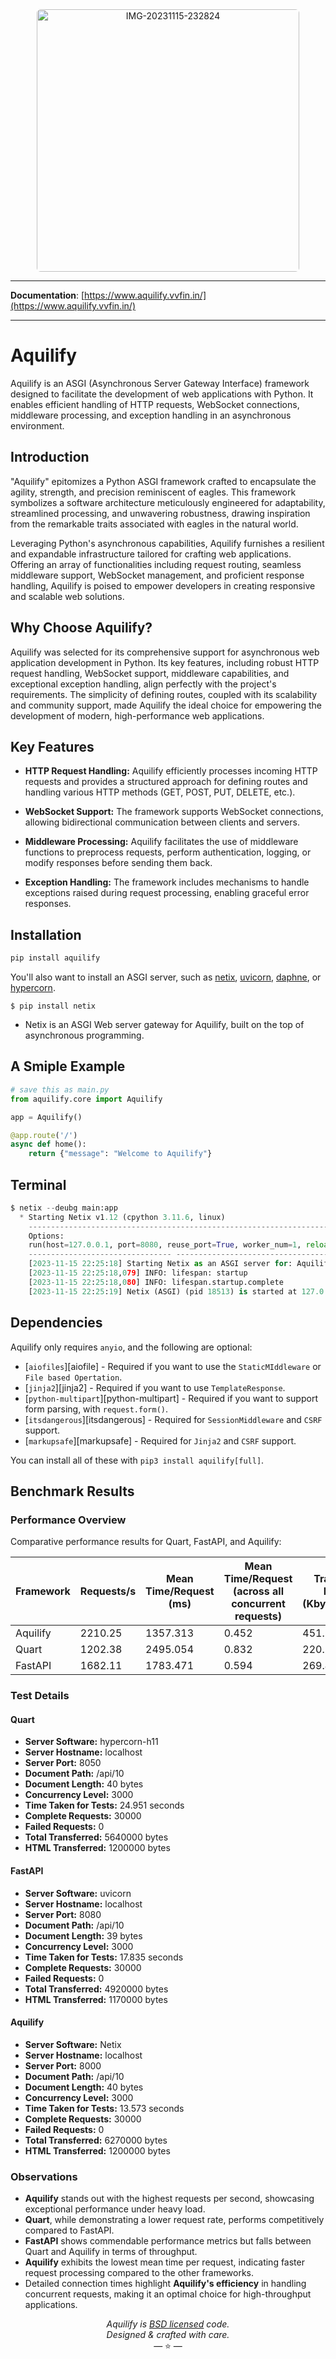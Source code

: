 <div align="center">
  <a href="#"><img src="https://i.ibb.co/hXF5Znx/IMG-20231115-232824.png" alt="IMG-20231115-232824" style="border-radius: 6px;" width="420px" alt="Aquilify"></a>
</div>

---

**Documentation**: [https://www.aquilify.vvfin.in/](https://www.aquilify.vvfin.in/)

---

# Aquilify

Aquilify is an ASGI (Asynchronous Server Gateway Interface) framework designed to facilitate the development of web applications with Python. It enables efficient handling of HTTP requests, WebSocket connections, middleware processing, and exception handling in an asynchronous environment.

## Introduction

"Aquilify" epitomizes a Python ASGI framework crafted to encapsulate the agility, strength, and precision reminiscent of eagles. This framework symbolizes a software architecture meticulously engineered for adaptability, streamlined processing, and unwavering robustness, drawing inspiration from the remarkable traits associated with eagles in the natural world.

Leveraging Python's asynchronous capabilities, Aquilify furnishes a resilient and expandable infrastructure tailored for crafting web applications. Offering an array of functionalities including request routing, seamless middleware support, WebSocket management, and proficient response handling, Aquilify is poised to empower developers in creating responsive and scalable web solutions.

## Why Choose Aquilify?

Aquilify was selected for its comprehensive support for asynchronous web application development in Python. Its key features, including robust HTTP request handling, WebSocket support, middleware capabilities, and exceptional exception handling, align perfectly with the project's requirements. The simplicity of defining routes, coupled with its scalability and community support, made Aquilify the ideal choice for empowering the development of modern, high-performance web applications.

## Key Features

- **HTTP Request Handling:** Aquilify efficiently processes incoming HTTP requests and provides a structured approach for defining routes and handling various HTTP methods (GET, POST, PUT, DELETE, etc.).

- **WebSocket Support:** The framework supports WebSocket connections, allowing bidirectional communication between clients and servers.

- **Middleware Processing:** Aquilify facilitates the use of middleware functions to preprocess requests, perform authentication, logging, or modify responses before sending them back.

- **Exception Handling:** The framework includes mechanisms to handle exceptions raised during request processing, enabling graceful error responses.

## Installation

```bash
pip install aquilify
```

You'll also want to install an ASGI server, such as [netix](), [uvicorn](http://www.uvicorn.org/), [daphne](https://github.com/django/daphne/), or [hypercorn](https://pgjones.gitlab.io/hypercorn/).

```shell
$ pip install netix
```

- Netix is an ASGI Web server gateway for Aquilify, built on the top of asynchronous programming.
## A Smiple Example

```python
# save this as main.py
from aquilify.core import Aquilify

app = Aquilify()

@app.route('/')
async def home():
    return {"message": "Welcome to Aquilify"}
```
## Terminal

```python
$ netix --deubg main:app
  * Starting Netix v1.12 (cpython 3.11.6, linux)
    -----------------------------------------------------------------------
    Options:
    run(host=127.0.0.1, port=8080, reuse_port=True, worker_num=1, reload=True, app=lo:app, log_level=DEBUG)
    -------------------------------- ---------------------------------------
    [2023-11-15 22:25:18] Starting Netix as an ASGI server for: Aquilify
    [2023-11-15 22:25:18,079] INFO: lifespan: startup
    [2023-11-15 22:25:18,080] INFO: lifespan.startup.complete
    [2023-11-15 22:25:19] Netix (ASGI) (pid 18513) is started at 127.0.0.1 port 8080
```

## Dependencies


Aquilify only requires `anyio`, and the following are optional:

* [`aiofiles`][aiofile] - Required if you want to use the `StaticMIddleware` or `File based Opertation`.
* [`jinja2`][jinja2] - Required if you want to use `TemplateResponse`.
* [`python-multipart`][python-multipart] - Required if you want to support form parsing, with `request.form()`.
* [`itsdangerous`][itsdangerous] - Required for `SessionMiddleware` and `CSRF` support.
* [`markupsafe`][markupsafe] - Required for `Jinja2` and `CSRF` support.

You can install all of these with `pip3 install aquilify[full]`.

## Benchmark Results

### Performance Overview

Comparative performance results for Quart, FastAPI, and Aquilify:

| Framework   | Requests/s | Mean Time/Request (ms) | Mean Time/Request (across all concurrent requests) | Transfer Rate (Kbytes/sec) |
|-------------|------------|------------------------|----------------------------------------------------|----------------------------|
| Aquilify    | 2210.25    | 1357.313               | 0.452                                              | 451.12                     |
| Quart       | 1202.38    | 2495.054               | 0.832                                              | 220.75                     |
| FastAPI     | 1682.11    | 1783.471               | 0.594                                              | 269.40                     |

### Test Details

#### Quart
- **Server Software:** hypercorn-h11
- **Server Hostname:** localhost
- **Server Port:** 8050
- **Document Path:** /api/10
- **Document Length:** 40 bytes
- **Concurrency Level:** 3000
- **Time Taken for Tests:** 24.951 seconds
- **Complete Requests:** 30000
- **Failed Requests:** 0
- **Total Transferred:** 5640000 bytes
- **HTML Transferred:** 1200000 bytes

#### FastAPI
- **Server Software:** uvicorn
- **Server Hostname:** localhost
- **Server Port:** 8080
- **Document Path:** /api/10
- **Document Length:** 39 bytes
- **Concurrency Level:** 3000
- **Time Taken for Tests:** 17.835 seconds
- **Complete Requests:** 30000
- **Failed Requests:** 0
- **Total Transferred:** 4920000 bytes
- **HTML Transferred:** 1170000 bytes

#### Aquilify
- **Server Software:** Netix
- **Server Hostname:** localhost
- **Server Port:** 8000
- **Document Path:** /api/10
- **Document Length:** 40 bytes
- **Concurrency Level:** 3000
- **Time Taken for Tests:** 13.573 seconds
- **Complete Requests:** 30000
- **Failed Requests:** 0
- **Total Transferred:** 6270000 bytes
- **HTML Transferred:** 1200000 bytes

### Observations

- **Aquilify** stands out with the highest requests per second, showcasing exceptional performance under heavy load.
- **Quart**, while demonstrating a lower request rate, performs competitively compared to FastAPI.
- **FastAPI** shows commendable performance metrics but falls between Quart and Aquilify in terms of throughput.
- **Aquilify** exhibits the lowest mean time per request, indicating faster request processing compared to the other frameworks.
- Detailed connection times highlight **Aquilify's efficiency** in handling concurrent requests, making it an optimal choice for high-throughput applications.

<p align="center"><i>Aquilify is <a href="https://github.com/embrake/aquilify/blob/master/LICENSE">BSD licensed</a> code.<br/>Designed & crafted with care.</i></br>&mdash; ⭐️ &mdash;</p>